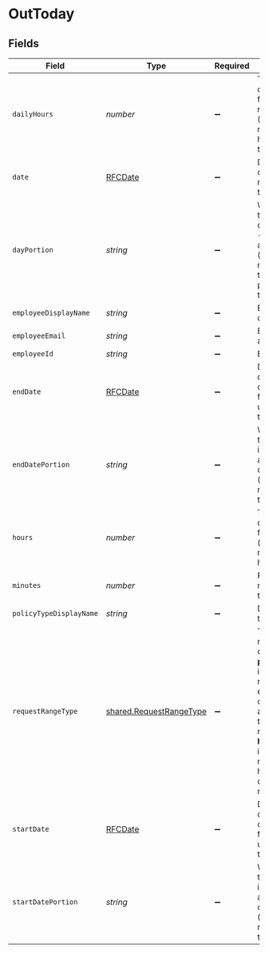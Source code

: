 # OutToday


## Fields

| Field                                                                                                                                                                                                                                          | Type                                                                                                                                                                                                                                           | Required                                                                                                                                                                                                                                       | Description                                                                                                                                                                                                                                    |
| ---------------------------------------------------------------------------------------------------------------------------------------------------------------------------------------------------------------------------------------------- | ---------------------------------------------------------------------------------------------------------------------------------------------------------------------------------------------------------------------------------------------- | ---------------------------------------------------------------------------------------------------------------------------------------------------------------------------------------------------------------------------------------------- | ---------------------------------------------------------------------------------------------------------------------------------------------------------------------------------------------------------------------------------------------- |
| `dailyHours`                                                                                                                                                                                                                                   | *number*                                                                                                                                                                                                                                       | :heavy_minus_sign:                                                                                                                                                                                                                             | The time off duration in hours for every request's days (relevant for requests with hoursOnRange type).                                                                                                                                        |
| `date`                                                                                                                                                                                                                                         | [RFCDate](../../types/rfcdate.md)                                                                                                                                                                                                              | :heavy_minus_sign:                                                                                                                                                                                                                             | Date of the time off (relevant for requests using the hours type).                                                                                                                                                                             |
| `dayPortion`                                                                                                                                                                                                                                   | *string*                                                                                                                                                                                                                                       | :heavy_minus_sign:                                                                                                                                                                                                                             | What portion of the request's days is included - morning or afternoon (relevant for request using the portionOnRange type).                                                                                                                    |
| `employeeDisplayName`                                                                                                                                                                                                                          | *string*                                                                                                                                                                                                                                       | :heavy_minus_sign:                                                                                                                                                                                                                             | Employee display name.                                                                                                                                                                                                                         |
| `employeeEmail`                                                                                                                                                                                                                                | *string*                                                                                                                                                                                                                                       | :heavy_minus_sign:                                                                                                                                                                                                                             | Employee email address.                                                                                                                                                                                                                        |
| `employeeId`                                                                                                                                                                                                                                   | *string*                                                                                                                                                                                                                                       | :heavy_minus_sign:                                                                                                                                                                                                                             | Employee ID.                                                                                                                                                                                                                                   |
| `endDate`                                                                                                                                                                                                                                      | [RFCDate](../../types/rfcdate.md)                                                                                                                                                                                                              | :heavy_minus_sign:                                                                                                                                                                                                                             | Date of the last day of the time off (not relevant for requests using the hours type).                                                                                                                                                         |
| `endDatePortion`                                                                                                                                                                                                                               | *string*                                                                                                                                                                                                                                       | :heavy_minus_sign:                                                                                                                                                                                                                             | What portion of the last day is included - all_day, morning or afternoon (relevant for request using the days type).                                                                                                                           |
| `hours`                                                                                                                                                                                                                                        | *number*                                                                                                                                                                                                                                       | :heavy_minus_sign:                                                                                                                                                                                                                             | The time off duration in hours for the date (relevant for requests with hours type).                                                                                                                                                           |
| `minutes`                                                                                                                                                                                                                                      | *number*                                                                                                                                                                                                                                       | :heavy_minus_sign:                                                                                                                                                                                                                             | Relevant for requests using the hours type.                                                                                                                                                                                                    |
| `policyTypeDisplayName`                                                                                                                                                                                                                        | *string*                                                                                                                                                                                                                                       | :heavy_minus_sign:                                                                                                                                                                                                                             | Display name of the policy type.                                                                                                                                                                                                               |
| `requestRangeType`                                                                                                                                                                                                                             | [shared.RequestRangeType](../../../sdk/models/shared/requestrangetype.md)                                                                                                                                                                      | :heavy_minus_sign:                                                                                                                                                                                                                             | The type of request duration.<br> <b>portionOnRange</b> is when the request is for every morning or every afternoon during the days requested.<br> <b>hoursOnRange</b> is when the request is for X hours every day during the days requested. |
| `startDate`                                                                                                                                                                                                                                    | [RFCDate](../../types/rfcdate.md)                                                                                                                                                                                                              | :heavy_minus_sign:                                                                                                                                                                                                                             | Date of the first day of the time off (not relevant for requests using the hours type).                                                                                                                                                        |
| `startDatePortion`                                                                                                                                                                                                                             | *string*                                                                                                                                                                                                                                       | :heavy_minus_sign:                                                                                                                                                                                                                             | What portion of the first day is included - all_day, morning or afternoon (relevant for request using the days type).                                                                                                                          |